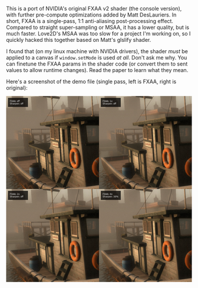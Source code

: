 This is a port of NVIDIA's original FXAA v2 shader (the console version), with further pre-compute optimizations added by Matt DesLauriers. In short, FXAA is a single-pass, 1:1 anti-aliasing post-processing effect. Compared to straight super-sampling or MSAA, it has a lower quality, but is much faster. Love2D's MSAA was too slow for a project I'm working on, so I quickly hacked this together based on Matt's glslify shader.

I found that (on my linux machine with NVIDIA drivers), the shader *must* be applied to a canvas if `window.setMode` is used *at all*. Don't ask me why. You can finetune the FXAA params in the shader code (or convert them to sent values to allow runtime changes). Read the paper to learn what they mean.

Here's a screenshot of the demo file (single pass, left is FXAA, right is original):

![](/screenshot.png)